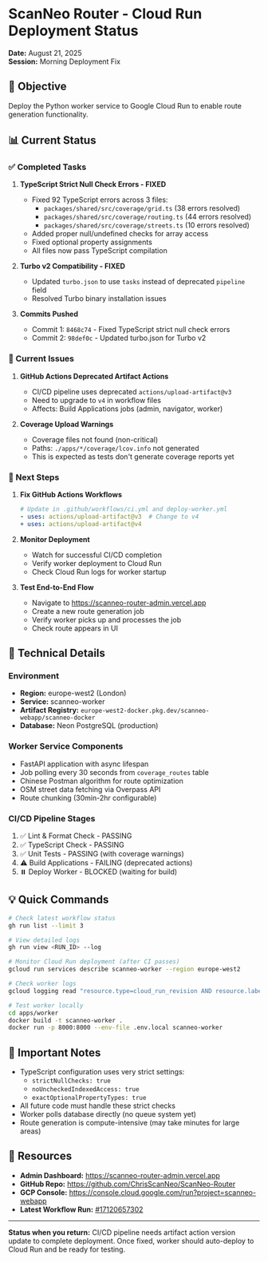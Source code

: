 # ScanNeo Router - Cloud Run Deployment Status

**Date:** August 21, 2025  
**Session:** Morning Deployment Fix

## 🎯 Objective

Deploy the Python worker service to Google Cloud Run to enable route generation functionality.

## 📊 Current Status

### ✅ Completed Tasks

1. **TypeScript Strict Null Check Errors - FIXED**
   - Fixed 92 TypeScript errors across 3 files:
     - `packages/shared/src/coverage/grid.ts` (38 errors resolved)
     - `packages/shared/src/coverage/routing.ts` (44 errors resolved)
     - `packages/shared/src/coverage/streets.ts` (10 errors resolved)
   - Added proper null/undefined checks for array access
   - Fixed optional property assignments
   - All files now pass TypeScript compilation

2. **Turbo v2 Compatibility - FIXED**
   - Updated `turbo.json` to use `tasks` instead of deprecated `pipeline` field
   - Resolved Turbo binary installation issues

3. **Commits Pushed**
   - Commit 1: `8468c74` - Fixed TypeScript strict null check errors
   - Commit 2: `98def0c` - Updated turbo.json for Turbo v2

### 🚧 Current Issues

1. **GitHub Actions Deprecated Artifact Actions**
   - CI/CD pipeline uses deprecated `actions/upload-artifact@v3`
   - Need to upgrade to `v4` in workflow files
   - Affects: Build Applications jobs (admin, navigator, worker)

2. **Coverage Upload Warnings**
   - Coverage files not found (non-critical)
   - Paths: `./apps/*/coverage/lcov.info` not generated
   - This is expected as tests don't generate coverage reports yet

### 📝 Next Steps

1. **Fix GitHub Actions Workflows**

   ```yaml
   # Update in .github/workflows/ci.yml and deploy-worker.yml
   - uses: actions/upload-artifact@v3  # Change to v4
   + uses: actions/upload-artifact@v4
   ```

2. **Monitor Deployment**
   - Watch for successful CI/CD completion
   - Verify worker deployment to Cloud Run
   - Check Cloud Run logs for worker startup

3. **Test End-to-End Flow**
   - Navigate to https://scanneo-router-admin.vercel.app
   - Create a new route generation job
   - Verify worker picks up and processes the job
   - Check route appears in UI

## 🔧 Technical Details

### Environment

- **Region:** europe-west2 (London)
- **Service:** scanneo-worker
- **Artifact Registry:** `europe-west2-docker.pkg.dev/scanneo-webapp/scanneo-docker`
- **Database:** Neon PostgreSQL (production)

### Worker Service Components

- FastAPI application with async lifespan
- Job polling every 30 seconds from `coverage_routes` table
- Chinese Postman algorithm for route optimization
- OSM street data fetching via Overpass API
- Route chunking (30min-2hr configurable)

### CI/CD Pipeline Stages

1. ✅ Lint & Format Check - PASSING
2. ✅ TypeScript Check - PASSING
3. ✅ Unit Tests - PASSING (with coverage warnings)
4. ⚠️ Build Applications - FAILING (deprecated actions)
5. ⏸️ Deploy Worker - BLOCKED (waiting for build)

## 💡 Quick Commands

```bash
# Check latest workflow status
gh run list --limit 3

# View detailed logs
gh run view <RUN_ID> --log

# Monitor Cloud Run deployment (after CI passes)
gcloud run services describe scanneo-worker --region europe-west2

# Check worker logs
gcloud logging read "resource.type=cloud_run_revision AND resource.labels.service_name=scanneo-worker" --limit 50

# Test worker locally
cd apps/worker
docker build -t scanneo-worker .
docker run -p 8000:8000 --env-file .env.local scanneo-worker
```

## 📌 Important Notes

- TypeScript configuration uses very strict settings:
  - `strictNullChecks: true`
  - `noUncheckedIndexedAccess: true`
  - `exactOptionalPropertyTypes: true`
- All future code must handle these strict checks
- Worker polls database directly (no queue system yet)
- Route generation is compute-intensive (may take minutes for large areas)

## 🔗 Resources

- **Admin Dashboard:** https://scanneo-router-admin.vercel.app
- **GitHub Repo:** https://github.com/ChrisScanNeo/ScanNeo-Router
- **GCP Console:** https://console.cloud.google.com/run?project=scanneo-webapp
- **Latest Workflow Run:** [#17120657302](https://github.com/ChrisScanNeo/ScanNeo-Router/actions/runs/17120657302)

---

**Status when you return:** CI/CD pipeline needs artifact action version update to complete deployment. Once fixed, worker should auto-deploy to Cloud Run and be ready for testing.
